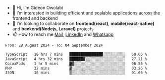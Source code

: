 - 👋 Hi, I’m Gideon Owolabi
- 👀 I’m interested in building efficient and scalable applications across the frontend and backend
- 💞️ I’m looking to collaborate on <b>frontend(react)</b>, <b>mobile(react-native)</b> and <b>backend(Nodejs, Laravel)</b> projects
- 📫 How to reach me <a href="mailto:gideoniyin2021@gmail.com">Mail</a>, <a href="https://www.linkedin.com/in/gideon-owolabi-9b667a232/">LinkedIn</a> and <a href="https://wa.me/2348055377085">Whatsapp</a>

<!---
gude1/gude1 is a ✨ special ✨ repository because its `README.md` (this file) appears on your GitHub profile.
You can click the Preview link to take a look at your changes.
--->

<!--START_SECTION:waka-->

```txt
From: 28 August 2024 - To: 04 September 2024

TypeScript   10 hrs 7 mins   ███████████████░░░░░░░░░░   60.66 %
JavaScript   4 hrs 32 mins   ██████▓░░░░░░░░░░░░░░░░░░   27.21 %
CocoaPods    1 hr 5 mins     █▓░░░░░░░░░░░░░░░░░░░░░░░   06.56 %
PHP          32 mins         ▓░░░░░░░░░░░░░░░░░░░░░░░░   03.26 %
JSON         16 mins         ▒░░░░░░░░░░░░░░░░░░░░░░░░   01.66 %
```

<!--END_SECTION:waka-->
